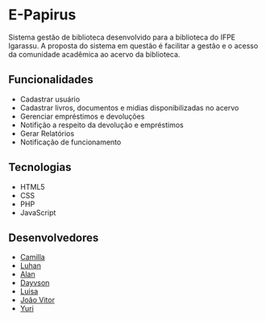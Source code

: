 # E-Papirus
Sistema gestão de biblioteca desenvolvido para a biblioteca do IFPE Igarassu. A proposta do sistema em questão é facilitar a gestão e o acesso da comunidade acadêmica ao acervo da biblioteca.


## Funcionalidades

* Cadastrar usuário
* Cadastrar livros, documentos e midias disponibilizadas no acervo
* Gerenciar empréstimos e devoluções
* Notifição a respeito da devolução e empréstimos
* Gerar Relatórios
* Notificação de funcionamento

## Tecnologias 

* HTML5
* CSS 
* PHP
* JavaScript

## Desenvolvedores

 * [Camilla](https://github.com/cabarros3)
 * [Luhan](https://github.com/luhanfelipe)
 * [Alan](https://github.com/alan-santosBS)
 * [Dayvson](https://github.com/Devs097518)
 * [Luisa](https://github.com/luisavmf0)
 * [João Vitor](https://github.com/vitorcorreiia)
 * [Yuri](https://github.com/yuriceleste)

